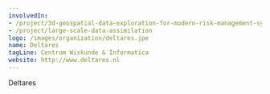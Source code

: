 ```yaml
---
involvedIn:
- /project/3d-geospatial-data-exploration-for-modern-risk-management-systems
- /project/large-scale-data-assimilation
logo: /images/organization/deltares.jpe
name: Deltares
tagLine: Centrum Wiskunde & Informatica
website: http://www.deltares.nl
---
```

Deltares
